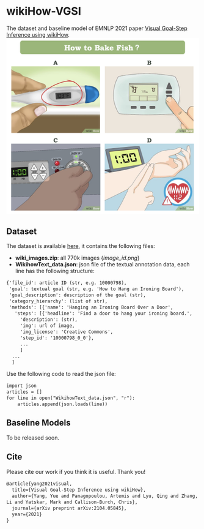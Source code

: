 # wikiHow-VGSI

The dataset and baseline model of EMNLP 2021 paper [Visual Goal-Step Inference using wikiHow](https://arxiv.org/abs/2104.05845).
![](images/intro_example.png)


## Dataset
The dataset is available [here](https://drive.google.com/drive/folders/1hjjcNSUSqv8AbA7R-5lIKmui-ySCEWJw?usp=sharing), it contains the following files:
	
* **wiki_images.zip**: all 770k images {*image_id.png*}
* **WikihowText_data.json**: json file of the textual annotation data, each line has the following structure: 

```
{'file_id': article ID (str, e.g. 10000798),
 'goal': textual goal (str, e.g. 'How to Hang an Ironing Board'),
 'goal_description': description of the goal (str),
 'category_hierarchy': (list of str),
 'methods': [{'name': 'Hanging an Ironing Board Over a Door',
   'steps': [{'headline': 'Find a door to hang your ironing board.',
     'description': (str),
     'img': url of image,
     'img_license': 'Creative Commons',
     'step_id': '10000798_0_0'},
     ...
     ]
  ...
  ]
```
Use the following code to read the json file:

```pythom
import json
articles = []
for line in open("WikihowText_data.json", "r"):
    articles.append(json.loads(line))
```

## Baseline Models
To be released soon.

## Cite
Please cite our work if you think it is useful. Thank you!

```
@article{yang2021visual,
  title={Visual Goal-Step Inference using wikiHow},
  author={Yang, Yue and Panagopoulou, Artemis and Lyu, Qing and Zhang, Li and Yatskar, Mark and Callison-Burch, Chris},
  journal={arXiv preprint arXiv:2104.05845},
  year={2021}
}
```
   
	

